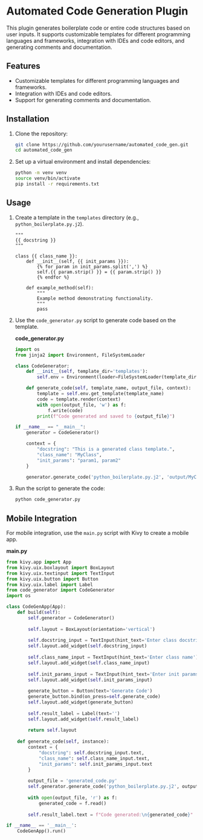 # Automated Code Generation Plugin

This plugin generates boilerplate code or entire code structures based on user inputs. It supports customizable templates for different programming languages and frameworks, integration with IDEs and code editors, and generating comments and documentation.

## Features
- Customizable templates for different programming languages and frameworks.
- Integration with IDEs and code editors.
- Support for generating comments and documentation.

## Installation

1. Clone the repository:
    ```bash
    git clone https://github.com/yourusername/automated_code_gen.git
    cd automated_code_gen
    ```

2. Set up a virtual environment and install dependencies:
    ```bash
    python -m venv venv
    source venv/bin/activate
    pip install -r requirements.txt
    ```

## Usage

1. Create a template in the `templates` directory (e.g., `python_boilerplate.py.j2`).

    ```jinja2
    """
    {{ docstring }}
    """

    class {{ class_name }}:
        def __init__(self, {{ init_params }}):
            {% for param in init_params.split(',') %}
            self.{{ param.strip() }} = {{ param.strip() }}
            {% endfor %}
        
        def example_method(self):
            """
            Example method demonstrating functionality.
            """
            pass
    ```

2. Use the `code_generator.py` script to generate code based on the template.

    **code_generator.py**
    ```python
    import os
    from jinja2 import Environment, FileSystemLoader

    class CodeGenerator:
        def __init__(self, template_dir='templates'):
            self.env = Environment(loader=FileSystemLoader(template_dir))

        def generate_code(self, template_name, output_file, context):
            template = self.env.get_template(template_name)
            code = template.render(context)
            with open(output_file, 'w') as f:
                f.write(code)
            print(f"Code generated and saved to {output_file}")

    if __name__ == "__main__":
        generator = CodeGenerator()

        context = {
            "docstring": "This is a generated class template.",
            "class_name": "MyClass",
            "init_params": "param1, param2"
        }

        generator.generate_code('python_boilerplate.py.j2', 'output/MyClass.py', context)
    ```

3. Run the script to generate the code:
    ```bash
    python code_generator.py
    ```

## Mobile Integration

For mobile integration, use the `main.py` script with Kivy to create a mobile app.

**main.py**
```python
from kivy.app import App
from kivy.uix.boxlayout import BoxLayout
from kivy.uix.textinput import TextInput
from kivy.uix.button import Button
from kivy.uix.label import Label
from code_generator import CodeGenerator
import os

class CodeGenApp(App):
    def build(self):
        self.generator = CodeGenerator()
        
        self.layout = BoxLayout(orientation='vertical')
        
        self.docstring_input = TextInput(hint_text='Enter class docstring')
        self.layout.add_widget(self.docstring_input)
        
        self.class_name_input = TextInput(hint_text='Enter class name')
        self.layout.add_widget(self.class_name_input)
        
        self.init_params_input = TextInput(hint_text='Enter init params (comma separated)')
        self.layout.add_widget(self.init_params_input)
        
        generate_button = Button(text='Generate Code')
        generate_button.bind(on_press=self.generate_code)
        self.layout.add_widget(generate_button)
        
        self.result_label = Label(text='')
        self.layout.add_widget(self.result_label)
        
        return self.layout
    
    def generate_code(self, instance):
        context = {
            "docstring": self.docstring_input.text,
            "class_name": self.class_name_input.text,
            "init_params": self.init_params_input.text
        }
        
        output_file = 'generated_code.py'
        self.generator.generate_code('python_boilerplate.py.j2', output_file, context)
        
        with open(output_file, 'r') as f:
            generated_code = f.read()
        
        self.result_label.text = f"Code generated:\n{generated_code}"

if __name__ == '__main__':
    CodeGenApp().run()
